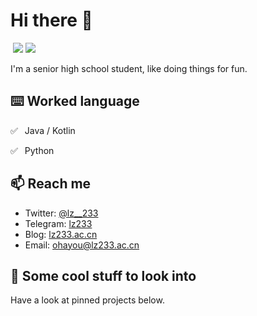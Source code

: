 # Hi there 👋

<img border="0" align=“right”>
<img src="https://github-readme-stats.vercel.app/api?username=lz233&show_icons=true&icon_color=eed0d2&text_color=24292e&bg_color=ffffff&title_color=eed0d2&hide_title=true" />
<img src="https://github-readme-stats.vercel.app/api/top-langs/?username=lz233&layout=compact&icon_color=eed0d2&text_color=24292e&bg_color=ffffff&title_color=eed0d2&hide_title=true" />
</img>

I'm a senior high school student, like doing things for fun.

## ⌨️ Worked language

✅ ⁠ ⁢⁣⁡⁠ Java / Kotlin

✅ ⁠ ⁢⁣⁡⁠ Python

## 📫 Reach me

- Twitter: [@lz__233](https://twitter.com/lz__233)
- Telegram: [lz233](https://t.me/lz233)
- Blog: [lz233.ac.cn](https://lz233.ac.cn/)
- Email: [ohayou@lz233.ac.cn](mailto:ohayou@lz233.ac.cn)

## 👀 Some cool stuff to look into

Have a look at pinned projects below.
